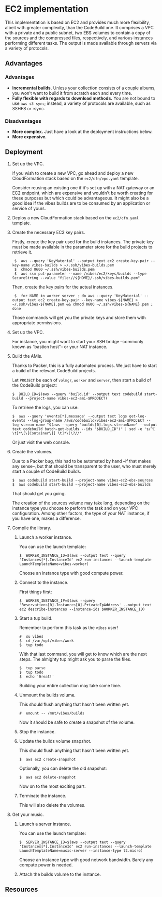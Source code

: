 EC2 implementation
================================================================================

This implementation is based on EC2 and provides much more flexibility, albeit with greater complexity, than the CodeBuild one. It comprises a VPC with a private and a public subnet, two EBS volumes to contain a copy of the sources and the compressed files, respectively, and various instances performing different tasks. The output is made available through servers via a variety of protocols.


Advantages
--------------------------------------------------------------------------------

###  Advantages

 -  **Incremental builds.** Unless your collection consists of a couple albums, you won't want to build it from scratch each and every time.
 -  **Fully flexible with regards to download methods.** You are not bound to use `aws s3 sync`; instead, a variety of protocols are available, such as SSHFS or rsync.

###  Disadvantages

 -  **More complex.** Just have a look at the deployment instructions below.
 -  **More expensive.**


Deployment
--------------------------------------------------------------------------------

 1.  Set up the VPC.

     If you wish to create a new VPC, go ahead and deploy a new CloudFormation stack based on the `ec2/cfn/vpc.yaml` template.
	 
     Consider reusing an existing one if it's set up with a NAT gateway or an EC2 endpoint, which are expensive and wouldn't be worth creating for these purposes but which could be advantageous. It might also be a good idea if the vibes builds are to be consumed by an application or service of yours.

 2.  Deploy a new CloudFormation stack based on the `ec2/cfn.yaml` template.

 3.  Create the necessary EC2 key pairs.

     Firstly, create the key pair used for the build instances. The private key must be made available in the parameter store for the build projects to retrieve it.
	 
	      $  aws --query 'KeyMaterial' --output text ec2 create-key-pair --key-name vibes-builds > ~/.ssh/vibes-builds.pem
		  $  chmod 0600 ~/.ssh/vibes-builds.pem
	      $  aws ssm put-parameter --name /vibes/ec2/keys/builds --type SecureString --value "file://${HOME}/.ssh/vibes-builds.pem"
	 
     Then, create the key pairs for the actual instances.
	 
	      $  for NAME in worker server ; do aws --query 'KeyMaterial' --output text ec2 create-key-pair --key-name vibes-${NAME} > ~/.ssh/vibes-${NAME}.pem && chmod 0600 ~/.ssh/vibes-${NAME}.pem ; done
	 
     Those commands will get you the private keys and store them with appropriate permissions.

 4.  Set up the VPC.

     For instance, you might want to start your SSH bridge –commonly known as “bastion host”– or your NAT instance.

 5.  Build the AMIs.

     Thanks to Packer, this is a fully automated process. We just have to start a build of the relevant CodeBuild projects.
     
     Let `PROJECT` be each of `volmgr`, `worker` and `server`, then start a build of the CodeBuild project:
     
         $  BUILD_ID=$(aws --query 'build.id' --output text codebuild start-build --project-name vibes-ec2-ami-$PROJECT)
     
     To retrieve the logs, you can use:
     
         $  aws --query 'events[*].message' --output text logs get-log-events --log-group-name /aws/codebuild/vibes-ec2-ami-$PROJECT --log-stream-name "$(aws --query 'builds[0].logs.streamName' --output text codebuild batch-get-builds --ids "$BUILD_ID")" | sed -e 's/^[ \t]*\(\[Container\][ \t]*\)\?//'
     
     Or just visit the web console.

 6.  Create the volumes.

     Due to a Packer bug, this had to be automated by hand –if that makes any sense–, but that should be transparent to the user, who must merely start a couple of CodeBuild builds.
	  
	     $  aws codebuild start-build --project-name vibes-ec2-ebs-sources
		 $  aws codebuild start-build --project-name vibes-ec2-ebs-builds
	  
	 That should get you going.
	 
	 The creation of the sources volume may take long, depending on the instance type you choose to perform the task and on your VPC configuration. Among other factors, the type of your NAT instance, if you have one, makes a difference.

 7.  Compile the library.

     1.  Launch a worker instance.
     
         You can use the launch template:
         
             $  WORKER_INSTANCE_ID=$(aws --output text --query 'Instances[*].InstanceId' ec2 run-instances --launch-template LaunchTemplateName=vibes-worker)
         
         Choose an instance type with good compute power.
     
     2.  Connect to the instance.
     
         First things first:
         
             $  WORKER_INSTANCE_IP=$(aws --query 'Reservations[0].Instances[0].PrivateIpAddress' --output text ec2 describe-instances --instance-ids $WORKER_INSTANCE_ID)
     
     3.  Start a tup build.
     
         Remember to perform this task as the `vibes` user!
		   
		     #  su vibes
			 $  cd /var/opt/vibes/work
			 $  tup todo
         
         With that last command, you will get to know which are the next steps. The almighty tup might ask you to parse the files.
         
			 $  tup parse
			 $  tup todo
			 $  echo 'Great!'
         
         Building your entire collection may take some time.
     
     4.  Unmount the builds volume.
     
         This should flush anything that hasn't been written yet.
         
             #  umount -- /mnt/vibes/builds
         
         Now it should be safe to create a snapshot of the volume.
     
     5.  Stop the instance.
     
     6.  Update the builds volume snapshot.
     
         This should flush anything that hasn't been written yet.
         
             $  aws ec2 create-snapshot
         
         Optionally, you can delete the old snapshot:
         
			 $  aws ec2 delete-snapshot
         
         Now on to the most exciting part.
     
     7.  Terminate the instance.
     
         This will also delete the volumes.

 8.  Get your music.

     1.  Launch a server instance.
     
         You can use the launch template:
          
             $  SERVER_INSTANCE_ID=$(aws --output text --query 'Instances[*].InstanceId' ec2 run-instances --launch-template LaunchTemplateName=music-server --instance-type t2.micro)
          
         Choose an instance type with good network bandwidth. Barely any compute power is needed.
     
     2.  Attach the builds volume to the instance.


Resources
--------------------------------------------------------------------------------


